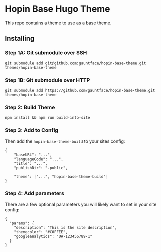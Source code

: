 # Hopin Base Hugo Theme

This repo contains a theme to use as a base theme.

## Installing

### Step 1A: Git submodule over SSH

```
git submodule add git@github.com:gauntface/hopin-base-theme.git themes/hopin-base-theme
```

### Step 1B: Git submodule over HTTP

```
git submodule add https://github.com/gauntface/hopin-base-theme.git themes/hopin-base-theme
```

### Step 2: Build Theme

```
npm install && npm run build-into-site
```

### Step 3: Add to Config

Then add the `hopin-base-theme-build` to your sites config:

```
{
    "baseURL": "...",
    "languageCode": "...",
    "title": "...",
    "publishDir": ".public",

    "theme": ["...", "hopin-base-theme-build"]
}
```

### Step 4: Add parameters

There are a few optional parameters you will likely want to set in your site config:

```
{
  "params": {
    "description": "This is the site description",
    "themecolor": "#C0FFEE",
    "googleanalytics": "UA-123456789-1"
  }
}
```
